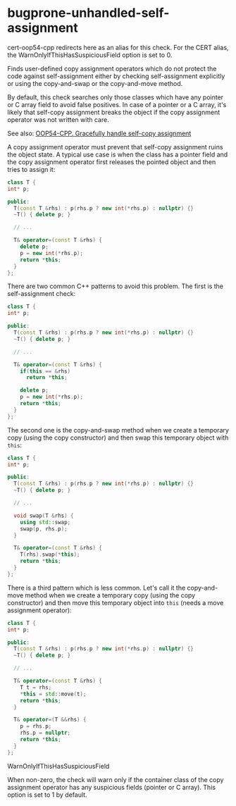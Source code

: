 # bugprone-unhandled-self-assignment

<span class="title-ref">cert-oop54-cpp</span> redirects here as an alias
for this check. For the CERT alias, the
<span class="title-ref">WarnOnlyIfThisHasSuspiciousField</span> option
is set to <span class="title-ref">0</span>.

Finds user-defined copy assignment operators which do not protect the
code against self-assignment either by checking self-assignment
explicitly or using the copy-and-swap or the copy-and-move method.

By default, this check searches only those classes which have any
pointer or C array field to avoid false positives. In case of a pointer
or a C array, it's likely that self-copy assignment breaks the object if
the copy assignment operator was not written with care.

See also: [OOP54-CPP. Gracefully handle self-copy
assignment](https://wiki.sei.cmu.edu/confluence/display/cplusplus/OOP54-CPP.+Gracefully+handle+self-copy+assignment)

A copy assignment operator must prevent that self-copy assignment ruins
the object state. A typical use case is when the class has a pointer
field and the copy assignment operator first releases the pointed object
and then tries to assign it:

``` c++
class T {
int* p;

public:
  T(const T &rhs) : p(rhs.p ? new int(*rhs.p) : nullptr) {}
  ~T() { delete p; }

  // ...

  T& operator=(const T &rhs) {
    delete p;
    p = new int(*rhs.p);
    return *this;
  }
};
```

There are two common C++ patterns to avoid this problem. The first is
the self-assignment check:

``` c++
class T {
int* p;

public:
  T(const T &rhs) : p(rhs.p ? new int(*rhs.p) : nullptr) {}
  ~T() { delete p; }

  // ...

  T& operator=(const T &rhs) {
    if(this == &rhs)
      return *this;

    delete p;
    p = new int(*rhs.p);
    return *this;
  }
};
```

The second one is the copy-and-swap method when we create a temporary
copy (using the copy constructor) and then swap this temporary object
with `this`:

``` c++
class T {
int* p;

public:
  T(const T &rhs) : p(rhs.p ? new int(*rhs.p) : nullptr) {}
  ~T() { delete p; }

  // ...

  void swap(T &rhs) {
    using std::swap;
    swap(p, rhs.p);
  }

  T& operator=(const T &rhs) {
    T(rhs).swap(*this);
    return *this;
  }
};
```

There is a third pattern which is less common. Let's call it the
copy-and-move method when we create a temporary copy (using the copy
constructor) and then move this temporary object into `this` (needs a
move assignment operator):

``` c++
class T {
int* p;

public:
  T(const T &rhs) : p(rhs.p ? new int(*rhs.p) : nullptr) {}
  ~T() { delete p; }

  // ...

  T& operator=(const T &rhs) {
    T t = rhs;
    *this = std::move(t);
    return *this;
  }

  T& operator=(T &&rhs) {
    p = rhs.p;
    rhs.p = nullptr;
    return *this;
  }
};
```

<div class="option">

WarnOnlyIfThisHasSuspiciousField

When non-zero, the check will warn only if the container class of the
copy assignment operator has any suspicious fields (pointer or C array).
This option is set to <span class="title-ref">1</span> by default.

</div>
